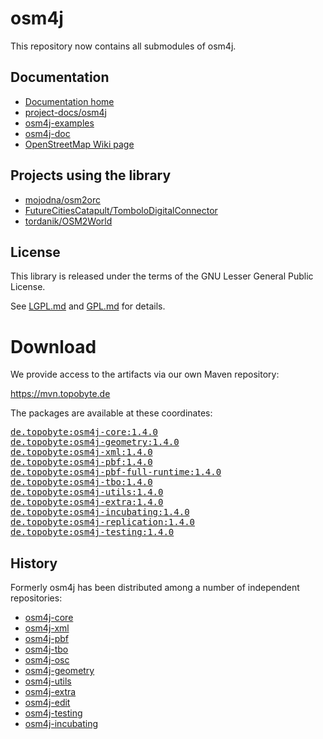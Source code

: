 # osm4j

This repository now contains all submodules of osm4j.

## Documentation

* [Documentation home](https://jaryard.com/projects/osm4j/)
* [project-docs/osm4j](https://github.com/project-docs/osm4j)
* [osm4j-examples](https://github.com/topobyte/osm4j-examples)
* [osm4j-doc](https://github.com/topobyte/osm4j-doc)
* [OpenStreetMap Wiki page](https://wiki.openstreetmap.org/wiki/Osm4j)

## Projects using the library

* [mojodna/osm2orc](https://github.com/mojodna/osm2orc)
* [FutureCitiesCatapult/TomboloDigitalConnector](https://github.com/FutureCitiesCatapult/TomboloDigitalConnector)
* [tordanik/OSM2World](https://github.com/tordanik/OSM2World)

## License

This library is released under the terms of the GNU Lesser General Public
License.

See [LGPL.md](LGPL.md) and [GPL.md](GPL.md) for details.

# Download

We provide access to the artifacts via our own Maven repository:

<https://mvn.topobyte.de>

The packages are available at these coordinates:

<pre>
<a href="https://mvn.topobyte.de/de/topobyte/osm4j-core/1.4.0/">de.topobyte:osm4j-core:1.4.0</a>
<a href="https://mvn.topobyte.de/de/topobyte/osm4j-geometry/1.4.0/">de.topobyte:osm4j-geometry:1.4.0</a>
<a href="https://mvn.topobyte.de/de/topobyte/osm4j-xml/1.4.0/">de.topobyte:osm4j-xml:1.4.0</a>
<a href="https://mvn.topobyte.de/de/topobyte/osm4j-pbf/1.4.0/">de.topobyte:osm4j-pbf:1.4.0</a>
<a href="https://mvn.topobyte.de/de/topobyte/osm4j-pbf-full-runtime/1.4.0/">de.topobyte:osm4j-pbf-full-runtime:1.4.0</a>
<a href="https://mvn.topobyte.de/de/topobyte/osm4j-tbo/1.4.0/">de.topobyte:osm4j-tbo:1.4.0</a>
<a href="https://mvn.topobyte.de/de/topobyte/osm4j-utils/1.4.0/">de.topobyte:osm4j-utils:1.4.0</a>
<a href="https://mvn.topobyte.de/de/topobyte/osm4j-extra/1.4.0/">de.topobyte:osm4j-extra:1.4.0</a>
<a href="https://mvn.topobyte.de/de/topobyte/osm4j-incubating/1.4.0/">de.topobyte:osm4j-incubating:1.4.0</a>
<a href="https://mvn.topobyte.de/de/topobyte/osm4j-replication/1.4.0/">de.topobyte:osm4j-replication:1.4.0</a>
<a href="https://mvn.topobyte.de/de/topobyte/osm4j-testing/1.4.0/">de.topobyte:osm4j-testing:1.4.0</a>
</pre>

## History

Formerly osm4j has been distributed among a number of independent
repositories:

* [osm4j-core](https://github.com/topobyte/osm4j-core)
* [osm4j-xml](https://github.com/topobyte/osm4j-xml)
* [osm4j-pbf](https://github.com/topobyte/osm4j-pbf)
* [osm4j-tbo](https://github.com/topobyte/osm4j-tbo)
* [osm4j-osc](https://github.com/topobyte/osm4j-osc)
* [osm4j-geometry](https://github.com/topobyte/osm4j-geometry)
* [osm4j-utils](https://github.com/topobyte/osm4j-utils)
* [osm4j-extra](https://github.com/topobyte/osm4j-extra)
* [osm4j-edit](https://github.com/topobyte/osm4j-edit)
* [osm4j-testing](https://github.com/topobyte/osm4j-testing)
* [osm4j-incubating](https://github.com/topobyte/osm4j-incubating)
